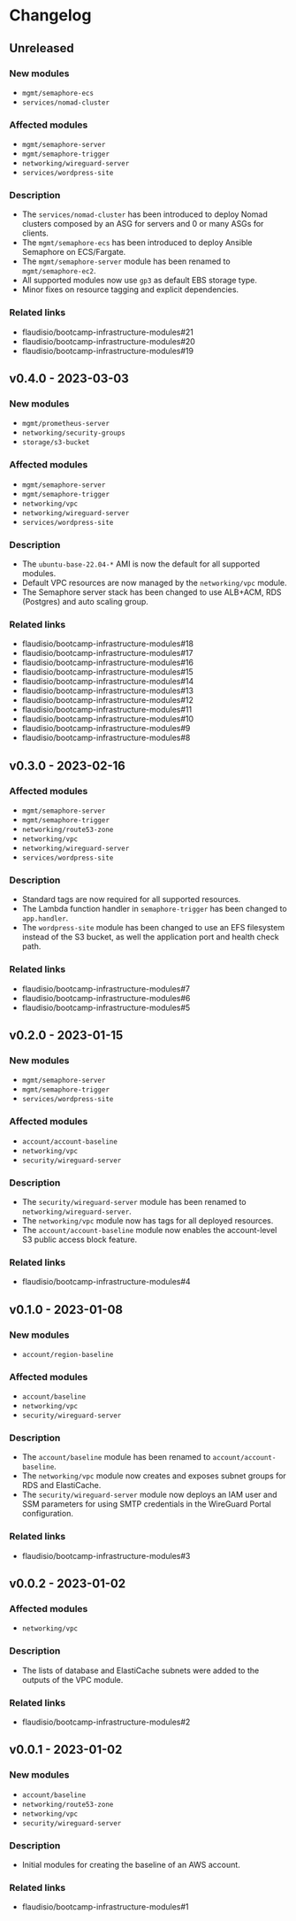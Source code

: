 # Changelog

## Unreleased

### New modules

- `mgmt/semaphore-ecs`
- `services/nomad-cluster`

### Affected modules

- `mgmt/semaphore-server`
- `mgmt/semaphore-trigger`
- `networking/wireguard-server`
- `services/wordpress-site`

### Description

- The `services/nomad-cluster` has been introduced to deploy Nomad clusters composed by an ASG for servers and 0 or many
  ASGs for clients.
- The `mgmt/semaphore-ecs` has been introduced to deploy Ansible Semaphore on ECS/Fargate.
- The `mgmt/semaphore-server` module has been renamed to `mgmt/semaphore-ec2`.
- All supported modules now use `gp3` as default EBS storage type.
- Minor fixes on resource tagging and explicit dependencies.

### Related links

- flaudisio/bootcamp-infrastructure-modules#21
- flaudisio/bootcamp-infrastructure-modules#20
- flaudisio/bootcamp-infrastructure-modules#19

## v0.4.0 - 2023-03-03

### New modules

- `mgmt/prometheus-server`
- `networking/security-groups`
- `storage/s3-bucket`

### Affected modules

- `mgmt/semaphore-server`
- `mgmt/semaphore-trigger`
- `networking/vpc`
- `networking/wireguard-server`
- `services/wordpress-site`

### Description

- The `ubuntu-base-22.04-*` AMI is now the default for all supported modules.
- Default VPC resources are now managed by the `networking/vpc` module.
- The Semaphore server stack has been changed to use ALB+ACM, RDS (Postgres) and auto scaling group.

### Related links

- flaudisio/bootcamp-infrastructure-modules#18
- flaudisio/bootcamp-infrastructure-modules#17
- flaudisio/bootcamp-infrastructure-modules#16
- flaudisio/bootcamp-infrastructure-modules#15
- flaudisio/bootcamp-infrastructure-modules#14
- flaudisio/bootcamp-infrastructure-modules#13
- flaudisio/bootcamp-infrastructure-modules#12
- flaudisio/bootcamp-infrastructure-modules#11
- flaudisio/bootcamp-infrastructure-modules#10
- flaudisio/bootcamp-infrastructure-modules#9
- flaudisio/bootcamp-infrastructure-modules#8

## v0.3.0 - 2023-02-16

### Affected modules

- `mgmt/semaphore-server`
- `mgmt/semaphore-trigger`
- `networking/route53-zone`
- `networking/vpc`
- `networking/wireguard-server`
- `services/wordpress-site`

### Description

- Standard tags are now required for all supported resources.
- The Lambda function handler in `semaphore-trigger` has been changed to `app.handler`.
- The `wordpress-site` module has been changed to use an EFS filesystem instead of the S3 bucket, as well the application
  port and health check path.

### Related links

- flaudisio/bootcamp-infrastructure-modules#7
- flaudisio/bootcamp-infrastructure-modules#6
- flaudisio/bootcamp-infrastructure-modules#5

## v0.2.0 - 2023-01-15

### New modules

- `mgmt/semaphore-server`
- `mgmt/semaphore-trigger`
- `services/wordpress-site`

### Affected modules

- `account/account-baseline`
- `networking/vpc`
- `security/wireguard-server`

### Description

- The `security/wireguard-server` module has been renamed to `networking/wireguard-server`.
- The `networking/vpc` module now has tags for all deployed resources.
- The `account/account-baseline` module now enables the account-level S3 public access block feature.

### Related links

- flaudisio/bootcamp-infrastructure-modules#4

## v0.1.0 - 2023-01-08

### New modules

- `account/region-baseline`

### Affected modules

- `account/baseline`
- `networking/vpc`
- `security/wireguard-server`

### Description

- The `account/baseline` module has been renamed to `account/account-baseline`.
- The `networking/vpc` module now creates and exposes subnet groups for RDS and ElastiCache.
- The `security/wireguard-server` module now deploys an IAM user and SSM parameters for using SMTP credentials in the
  WireGuard Portal configuration.

### Related links

- flaudisio/bootcamp-infrastructure-modules#3

## v0.0.2 - 2023-01-02

### Affected modules

- `networking/vpc`

### Description

- The lists of database and ElastiCache subnets were added to the outputs of the VPC module.

### Related links

- flaudisio/bootcamp-infrastructure-modules#2

## v0.0.1 - 2023-01-02

### New modules

- `account/baseline`
- `networking/route53-zone`
- `networking/vpc`
- `security/wireguard-server`

### Description

- Initial modules for creating the baseline of an AWS account.

### Related links

- flaudisio/bootcamp-infrastructure-modules#1

